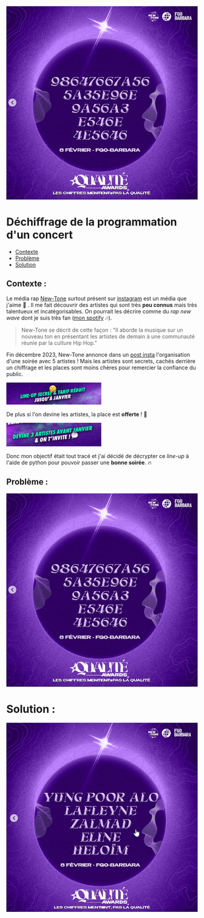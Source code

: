 <img src="images\ciphered_lineup.png" alt="Ciphered lineup" width="550"/>

# Déchiffrage de la programmation d'un concert 

- [Contexte](#Contexte-)
- [Problème](#Problème-)
- [Solution](#Solution-)

## Contexte :
Le média rap [New-Tone](https://www.new-tone.fr) surtout présent sur [instagram](https://www.instagram.com/newtone.scope/)  est un média que j'aime :purple_heart: . Il me fait découvrir des artistes qui sont très **peu connus** mais très talentueux et incatégorisables. On pourrait les décrire comme du *rap new wave* dont je suis très fan ([mon spotify](https://open.spotify.com/user/kilaposhi?si=9c4a7807956346c1) :notes:).
  
>New-Tone se décrit de cette façon : "Il aborde la musique sur un nouveau ton en présentant les artistes de demain à une communauté réunie par la culture Hip Hop."
  
Fin décembre 2023, New-Tone annonce dans un [post insta](https://www.instagram.com/p/Cl6anVzt1lw/?utm_source=ig_web_copy_link) l'organisation d'une soirée avec 5 artistes ! Mais les artistes sont secrets, cachés derrière un chiffrage et les places sont moins chères pour remercier la confiance du public.  

<img src="images/secret_lineup.png" alt="Line up secret et tarif réduit" width="250"/>  

De plus si l'on devine les artistes, la place est **offerte** !  :star2:   
  
<img src="images/Free_entry.png" alt="Devine 3 artistes et on t'invite !" width="250"/>

Donc mon objectif était tout tracé et j'ai décidé de décrypter ce *line-up* à l'aide de python pour pouvoir passer une **bonne soirée**. :fire:



## Problème :



 
<img src="images/ciphered_lineup.png" alt="ciphered line-up" width="550"/>



# Solution :

![Solution, décryptée](images/unciphered_lineup.png)
